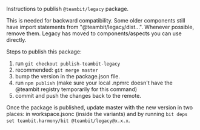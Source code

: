 Instructions to publish `@teambit/legacy` package.

This is needed for backward compatibility. Some older components still have import statements from "@teambit/legacy/dist...". Whenever possible, remove them. Legacy has moved to components/aspects you can use directly.

Steps to publish this package:

1. run `git checkout publish-teambit-legacy`
2. recommended: `git merge master`
3. bump the version in the package.json file.
4. run `npm publish` (make sure your local .npmrc doesn't have the @teambit registry temporarily for this command)
5. commit and push the changes back to the remote.

Once the package is published, update master with the new version in two places: in workspace.jsonc (inside the variants) and by running `bit deps set teambit.harmony/bit @teambit/legacy@x.x.x`.
